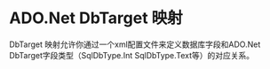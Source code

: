 # ADO.Net DbTarget 映射

DbTarget 映射允许你通过一个xml配置文件来定义数据库字段和ADO.Net DbTarget字段类型（SqlDbType.Int  SqlDbType.Text等）的对应关系。